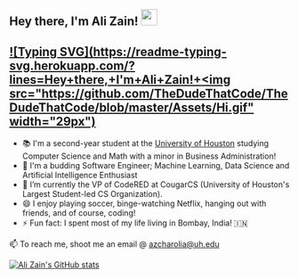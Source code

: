 ## Hey there, I'm Ali Zain! <img src="https://github.com/TheDudeThatCode/TheDudeThatCode/blob/master/Assets/Hi.gif" width="29px">
## [![Typing SVG](https://readme-typing-svg.herokuapp.com/?lines=Hey+there,+I'm+Ali+Zain!+<img src="https://github.com/TheDudeThatCode/TheDudeThatCode/blob/master/Assets/Hi.gif" width="29px")](https://git.io/typing-svg)

- 📚 I'm a second-year student at the [University of Houston](https://uh.edu) studying Computer Science and Math with a minor in Business Administration!
- 🌱 I'm a budding Software Engineer; Machine Learning, Data Science and Artificial Intelligence Enthusiast
- 🔭 I’m currently the VP of CodeRED at CougarCS (University of Houston's Largest Student-led CS Organization).
- 😄 I enjoy playing soccer, binge-watching Netflix, hanging out with friends, and of course, coding! 
- ⚡ Fun fact: I spent most of my life living in Bombay, India! 🇮🇳

📫 To reach me, shoot me an email @ azcharolia@uh.edu

[![Ali Zain's GitHub stats](https://github-readme-stats.vercel.app/api?username=alizain-c)](https://github.com/alizain-c/github-readme-stats)

<!--
**alizain-c/alizain-c** is a ✨ _special_ ✨ repository because its `README.md` (this file) appears on your GitHub profile.

Here are some ideas to get you started:

- 🔭 I’m currently working on ...
- 🌱 I’m currently learning ...
- 👯 I’m looking to collaborate on ...
- 🤔 I’m looking for help with ...
- 💬 Ask me about ...
- 📫 How to reach me: ...
- 😄 Pronouns: ...
- ⚡ Fun fact: ...
-->
